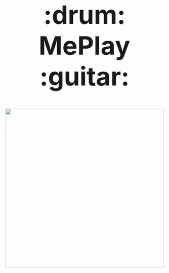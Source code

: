                                                      
 <h1 align="center" style="font-size:80px;"> :drum: MePlay :guitar:</h1>

<p align="center">
  <img width="500" height="500" src="https://user-images.githubusercontent.com/85625481/206189725-de5a7101-91c1-4f9f-9b0a-5ec9df6e9f4c.png">
</p>
               
